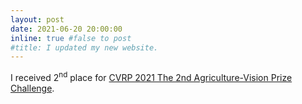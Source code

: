 ```yaml
---
layout: post
date: 2021-06-20 20:00:00
inline: true #false to post
#title: I updated my new website.
---
```


I received 2<sup>nd</sup> place for [CVRP 2021 The 2nd Agriculture-Vision Prize Challenge](https://www.agriculture-vision.com/).  
